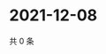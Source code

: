 # 2021-12-08

共 0 条

<!-- BEGIN WEIBO -->
<!-- 最后更新时间 Wed Dec 08 2021 20:01:17 GMT+0800 (China Standard Time) -->

<!-- END WEIBO -->
